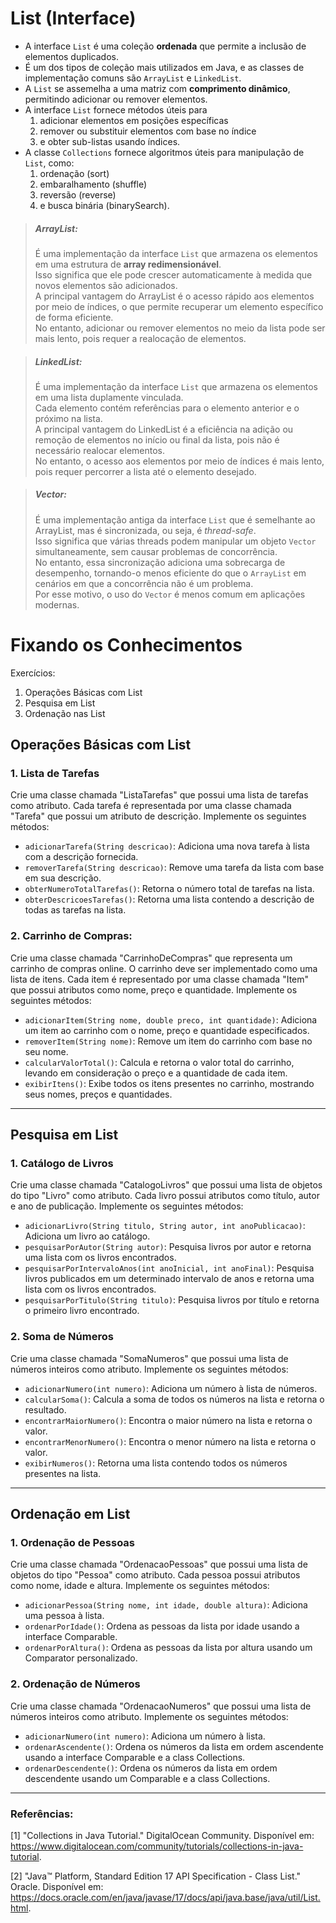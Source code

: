 # List (Interface)

- A interface `List` é uma coleção **ordenada** que permite a inclusão de elementos duplicados.
- É um dos tipos de coleção mais utilizados em Java, e as classes de implementação comuns são `ArrayList` e `LinkedList`.
- A `List` se assemelha a uma matriz com **comprimento dinâmico**, permitindo adicionar ou remover elementos.
- A interface `List` fornece métodos úteis para 
  1. adicionar elementos em posições específicas
  2. remover ou substituir elementos com base no índice 
  3. e obter sub-listas usando índices.
- A classe `Collections` fornece algoritmos úteis para manipulação de `List`, como:
  1. ordenação (sort)
  2. embaralhamento (shuffle)
  3. reversão (reverse) 
  4. e busca binária (binarySearch).

> ##### *ArrayList*: 
> É uma implementação da interface `List` que armazena os elementos em uma estrutura de **array redimensionável**.   
> Isso significa que ele pode crescer automaticamente à medida que novos elementos são adicionados.  
> A principal vantagem do ArrayList é o acesso rápido aos elementos por meio de índices, o que permite recuperar um elemento específico de forma eficiente.  
> No entanto, adicionar ou remover elementos no meio da lista pode ser mais lento, pois requer a realocação de elementos.

> ##### *LinkedList*: 
> É uma implementação da interface `List` que armazena os elementos em uma lista duplamente vinculada.  
> Cada elemento contém referências para o elemento anterior e o próximo na lista.  
> A principal vantagem do LinkedList é a eficiência na adição ou remoção de elementos no início ou final da lista, pois não é necessário realocar elementos.  
> No entanto, o acesso aos elementos por meio de índices é mais lento, pois requer percorrer a lista até o elemento desejado.

> ##### *Vector*: 
> É uma implementação antiga da interface `List` que é semelhante ao ArrayList, mas é sincronizada, ou seja, é _thread-safe_.  
> Isso significa que várias threads podem manipular um objeto `Vector` simultaneamente, sem causar problemas de concorrência.  
> No entanto, essa sincronização adiciona uma sobrecarga de desempenho, tornando-o menos eficiente do que o `ArrayList` em cenários em que a concorrência não é um problema.  
> Por esse motivo, o uso do `Vector` é menos comum em aplicações modernas.

# Fixando os Conhecimentos

Exercícios:

1. Operações Básicas com List
2. Pesquisa em List
3. Ordenação nas List

## Operações Básicas com List

### 1. Lista de Tarefas
<p>Crie uma classe chamada "ListaTarefas" que possui uma lista de tarefas como atributo. Cada tarefa é representada por uma classe chamada "Tarefa" que possui um atributo de descrição. Implemente os seguintes métodos:

- `adicionarTarefa(String descricao)`: Adiciona uma nova tarefa à lista com a descrição fornecida.
- `removerTarefa(String descricao)`: Remove uma tarefa da lista com base em sua descrição.
- `obterNumeroTotalTarefas()`: Retorna o número total de tarefas na lista.
- `obterDescricoesTarefas()`: Retorna uma lista contendo a descrição de todas as tarefas na lista.
</p>

### 2. Carrinho de Compras:

<p>Crie uma classe chamada "CarrinhoDeCompras" que representa um carrinho de compras online. O carrinho deve ser implementado como uma lista de itens. Cada item é representado por uma classe chamada "Item" que possui atributos como nome, preço e quantidade. Implemente os seguintes métodos:

- `adicionarItem(String nome, double preco, int quantidade)`: Adiciona um item ao carrinho com o nome, preço e quantidade especificados.
- `removerItem(String nome)`: Remove um item do carrinho com base no seu nome.
- `calcularValorTotal()`: Calcula e retorna o valor total do carrinho, levando em consideração o preço e a quantidade de cada item.
- `exibirItens()`: Exibe todos os itens presentes no carrinho, mostrando seus nomes, preços e quantidades.
</p>

----

## Pesquisa em List

### 1. Catálogo de Livros

<p>Crie uma classe chamada "CatalogoLivros" que possui uma lista de objetos do tipo "Livro" como atributo. Cada livro possui atributos como título, autor e ano de publicação. Implemente os seguintes métodos:

- `adicionarLivro(String titulo, String autor, int anoPublicacao)`: Adiciona um livro ao catálogo.
- `pesquisarPorAutor(String autor)`: Pesquisa livros por autor e retorna uma lista com os livros encontrados.
- `pesquisarPorIntervaloAnos(int anoInicial, int anoFinal)`: Pesquisa livros publicados em um determinado intervalo de anos e retorna uma lista com os livros encontrados.
- `pesquisarPorTitulo(String titulo)`: Pesquisa livros por título e retorna o primeiro livro encontrado.
</p>

### 2. Soma de Números

<p>Crie uma classe chamada "SomaNumeros" que possui uma lista de números inteiros como atributo. Implemente os seguintes métodos:

- `adicionarNumero(int numero)`: Adiciona um número à lista de números.
- `calcularSoma()`: Calcula a soma de todos os números na lista e retorna o resultado.
- `encontrarMaiorNumero()`: Encontra o maior número na lista e retorna o valor.
- `encontrarMenorNumero()`: Encontra o menor número na lista e retorna o valor.
- `exibirNumeros()`: Retorna uma lista contendo todos os números presentes na lista.

-------

## Ordenação em List

### 1. Ordenação de Pessoas

<p>Crie uma classe chamada "OrdenacaoPessoas" que possui uma lista de objetos do tipo "Pessoa" como atributo. Cada pessoa possui atributos como nome, idade e altura. Implemente os seguintes métodos:

- `adicionarPessoa(String nome, int idade, double altura)`: Adiciona uma pessoa à lista.
- `ordenarPorIdade()`: Ordena as pessoas da lista por idade usando a interface Comparable.
- `ordenarPorAltura()`: Ordena as pessoas da lista por altura usando um Comparator personalizado.
</p>

### 2. Ordenação de Números

<p>Crie uma classe chamada "OrdenacaoNumeros" que possui uma lista de números inteiros como atributo. Implemente os seguintes métodos:

- `adicionarNumero(int numero)`: Adiciona um número à lista.
- `ordenarAscendente()`: Ordena os números da lista em ordem ascendente usando a interface Comparable e a class Collections.
- `ordenarDescendente()`: Ordena os números da lista em ordem descendente usando um Comparable e a class Collections.
</p>

---

### Referências:

[1] "Collections in Java Tutorial." DigitalOcean Community. Disponível em: https://www.digitalocean.com/community/tutorials/collections-in-java-tutorial.

[2] "Java™ Platform, Standard Edition 17 API Specification - Class List." Oracle. Disponível em: https://docs.oracle.com/en/java/javase/17/docs/api/java.base/java/util/List.html.

